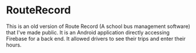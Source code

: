 # RouteRecord

This is an old version of Route Record (A school bus management software) that I've made public. It is an Android application directly accessing Firebase for a back end. It allowed drivers to see their trips and enter their hours. 

